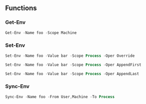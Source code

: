 ## Functions

### Get-Env

```powershell
Get-Env -Name foo -Scope Machine
```


### Set-Env

```powershell
Set-Env -Name foo -Value bar -Scope Process -Oper Override
```

```powershell
Set-Env -Name foo -Value bar -Scope Process -Oper AppendFirst
```

```powershell
Set-Env -Name foo -Value bar -Scope Process -Oper AppendLast
```



### Sync-Env

```powershell
Sync-Env -Name foo -From User,Machine -To Process
```
